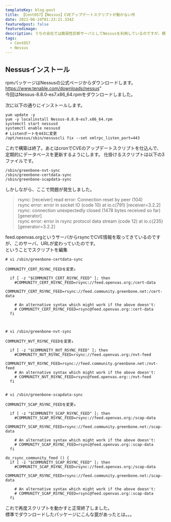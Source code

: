 ```yaml
---
templateKey: blog-post
title: 【CentOS7】【Nessus】CVEアップデートスクリプトが動かない件
date: 2021-06-24T01:23:21.334Z
featuredpost: false
featuredimage:
description: うちの会社では脆弱性診断サーバとしてNessusを利用しているのですが、標準で付いてくるCVEデータのダウンロードを行うスクリプトが急に動かなくなったので調査しました。
tags:
  - CentOS7
  - Nessus
---
```

## Nessusインストール
rpmパッケージはNessusの公式ページからダウンロードします。  
https://www.tenable.com/downloads/nessus"   
今回はNessus-8.8.0-es7.x86_64.rpmをダウンロードしました。  
   
次に以下の通りにインストールします。   

```
yum update -y
yum -y localinstall Nessus-8.8.0-es7.x86_64.rpm
systemctl start nessusd
systemctl enable nessusd
# Listenポートを443に変更
/opt/nessus/sbin/nessuscli fix --set xmlrpc_listen_port=443
```

これで構築は終了。あとはcronでCVEのアップデートスクリプトを仕込んで、定期的にデータベースを更新するようにします。 
仕掛けるスクリプトは以下の3ファイルです。

```
/sbin/greenbone-nvt-sync
/sbin/greenbone-certdata-sync
/sbin/greenbone-scapdata-sync
```

しかしながら、ここで問題が発生しました。

>rsync: [receiver] read error: Connection reset by peer (104)  
>rsync error: error in socket IO (code 10) at io.c(791) [receiver=3.2.2]  
>rsync: connection unexpectedly closed (1478 bytes received so far) [generator]  
>rsync error: error in rsync protocol data stream (code 12) at io.c(235) [generator=3.2.2]  
  
feed.openvas.orgというサーバからrsyncでCVE情報を取ってきているのですが、このサーバ、URLが変わっていたのです。  
ということでスクリプトを編集  

```
# vi /sbin/greenbone-certdata-sync

COMMUNITY_CERT_RSYNC_FEEDを変更↓

  if [ -z "$COMMUNITY_CERT_RSYNC_FEED" ]; then
    #COMMUNITY_CERT_RSYNC_FEED=rsync://feed.openvas.org:/cert-data
    COMMUNITY_CERT_RSYNC_FEED=rsync://feed.community.greenbone.net:/cert-data
 
    # An alternative syntax which might work if the above doesn't:
    # COMMUNITY_CERT_RSYNC_FEED=rsync@feed.openvas.org::cert-data
  fi



# vi /sbin/greenbone-nvt-sync

COMMUNITY_NVT_RSYNC_FEEDを変更↓

  if [ -z "$COMMUNITY_NVT_RSYNC_FEED" ]; then
    #COMMUNITY_NVT_RSYNC_FEED=rsync://feed.openvas.org:/nvt-feed
    COMMUNITY_NVT_RSYNC_FEED=rsync://feed.community.greenbone.net:/nvt-feed
    # An alternative syntax which might work if the above doesn't:
    # COMMUNITY_NVT_RSYNC_FEED=rsync@feed.openvas.org::/nvt-feed
  fi


# vi /sbin/greenbone-scapdata-sync

COMMUNITY_SCAP_RSYNC_FEEDを変更↓

  if [ -z "$COMMUNITY_SCAP_RSYNC_FEED" ]; then
    #COMMUNITY_SCAP_RSYNC_FEED=rsync://feed.openvas.org:/scap-data
    COMMUNITY_SCAP_RSYNC_FEED=rsync://feed.community.greenbone.net:/scap-data
 
    # An alternative syntax which might work if the above doesn't:
    # COMMUNITY_SCAP_RSYNC_FEED=rsync@feed.openvas.org::scap-data
  fi
 
do_rsync_community_feed () {
  if [ -z "$COMMUNITY_SCAP_RSYNC_FEED" ]; then
    #COMMUNITY_SCAP_RSYNC_FEED=rsync://feed.openvas.org:/scap-data
    COMMUNITY_SCAP_RSYNC_FEED=rsync://feed.community.greenbone.net:/scap-data
 
    # An alternative syntax which might work if the above doesn't:
    # COMMUNITY_SCAP_RSYNC_FEED=rsync@feed.openvas.org::scap-data
  fi
```

これで再度スクリプトを動かすと正常終了しました。  
標準でダウンロードしたパッケージにこんな罠があったとは。。。
